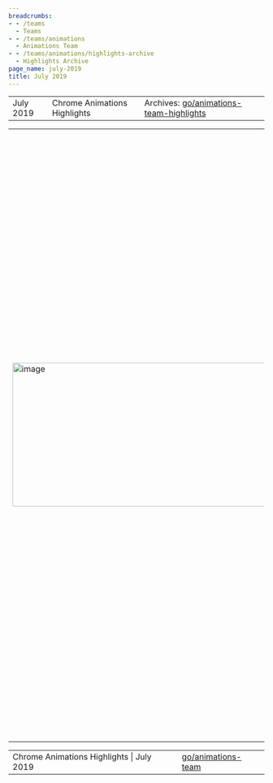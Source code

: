 ```yaml
---
breadcrumbs:
- - /teams
  - Teams
- - /teams/animations
  - Animations Team
- - /teams/animations/highlights-archive
  - Highlights Archive
page_name: july-2019
title: July 2019
---
```


<table>
<tr>

<td>July 2019</td>

<td>Chrome Animations Highlights</td>

<td>Archives: <a href="http://go/animations-team-highlights">go/animations-team-highlights</a></td>

</tr>
</table>

<table>
<tr>

<td><img alt="image" src="https://lh3.googleusercontent.com/w9kTMoKBL0rbJTFvKmkNWwY3xG4Z3UqhW7iLHeK9aV4YsUitV1OdoR1WEsmHnz4jiwphbWtGyO31tp_j6lxpnlmRYvfAjdVTB5vJA_vDgjqAagHNh7Zb7kATsCecD8lVfYMmiqlj" height=283 width=565></td>

<td>One of three example effects that yigu@ created to show the potential of Group Effect. I'm staggered, really.</td>

<td>GroupEffect - Showing a need</td>

<td>When exploring new potential features, it is important to understand what usecases they enable and how ergonomic they would be for web developers to use. This sprint, Yi (yigu@) spent some time exploring the <a href="https://github.com/yi-gu/group_effect">proposed GroupEffect</a> concept. After <a href="https://chromium-review.googlesource.com/c/chromium/src/+/1710156">building a prototype</a>, Yi created demos for three types of linked effects, such as the 'stagger' effect above. This work helps us understand the potential impact of GroupEffect, and also see how easy the proposed APIs would be to use.</td>

<td><table></td>
<td><tr></td>

<td><td><img alt="image" src="https://lh4.googleusercontent.com/TweoRh0njZWyEESeBZAjj8CRazxBzSQYhiB3k72KH0tPLQRJMRdXx56EpBceCuuLHgExjuK_Vp7BrtfL6j2fH1Jg8eGNVcIsmnFYM7gIBtv4pckxtNZKzvFz8GJBxqqBKlLPakrP" height=184 width=271></td></td>

<td><td>Web Animations - towards an I2S</td></td>

<td><td><a href="https://drafts.csswg.org/web-animations-1">Web Animations</a> is a big focus for the team currently, and we continue to move towards our goal of being able to ship the full API.</td></td>
<td><td>This sprint included fixes for getAnimations (majidvp@, smcgruer@), AnimationClock (flackr@), animation events (kevers@), and CSS property serialization (gtsteel@) - resulting in 50 newly passing WPT tests!</td></td>

<td><td><img alt="image" src="https://lh5.googleusercontent.com/4zapRR1JUKCEExT9Dy78adDfv0BZVOEics7z7LoQfb2gCZ6JRwukYMkSyCibRxMB8fjEfSw20riiW9mJkbKHPqa_B16Uso8QdhVJnNP29M3f9c5P3i812LKoxlqyCNaAPZFSs_Au" height=208 width=253></td></td>

<td><td>Viz hit testing V2 - heading to stable</td></td>

<td><td>Yi (yigu@) set his sights on Viz hit testing this sprint, with sensational results. He was able to close 12 hit-testing related bugs, including all known bugs blocking the 'V2' launch. As a result this new, faster hit testing model is now re-enabled for the M77 release and should be rolling out to stable sometime later this quarter.</td></td>

<td></tr></td>
<td><tr></td>

<td><td><img alt="image" src="https://lh6.googleusercontent.com/k4oS7E04Mz46HL5n13FzLh2ev0LCQNuNvg2VYkrzLEC807Bxurf32asE05BcHMaca1lPqr9zgIYEHWWKm6V_PT8c0DRUqhzeHBVqgGaP3nmsZNq1-Lo4mFsLOHxBbGj0HiHLnA4R" height=113 width=281></td></td>

<td><td>Complex Crash Bugs</td></td>

<td><td>Chromium is a big codebase, and sometimes simple looking crash bugs can turn out to have complex causes. Thankfully these bugs are no match for Rob (flackr@) and guest star Dana (danakj@) who tackled <a href="http://crbug.com/974218">such a bug</a> this sprint.</td></td>
<td><td>After multiple weeks of effort they tracked the crash to an old scheduler experiment which was unexpectedly re-ordering IPC calls! <a href="https://chromium-review.googlesource.com/c/chromium/src/+/1692577">Disable the experiment</a>, and the crash was fixed. Magic, or perhaps just <a href="https://en.wikipedia.org/wiki/Clarke%27s_three_laws">sufficiently advanced debugging</a>.</td></td>

<td><td><img alt="image" src="https://lh5.googleusercontent.com/_d5BW7phRaKRlndSuxtEz8gidiwiNmYZ8NzvSpX5Iv9FplDwBinrCUcp1SgTKN1oazrAqRZYAvm3E68YfGx08KfLUEATZgD4wvIyuRd2LTGxTvOc21iS9aQIxwW-YQwC3oZmao53" height=121 width=286></td></td>

<td><td>Scroll Snap Interop</td></td>

<td><td>Blink's viewport style propagation for scroll snap was incorrect based on the latest <a href="https://github.com/w3c/csswg-drafts/issues/3740">spec changes</a>. Majid (majidvp@) dived in to fix this issue before Firefox's implementation ships, to ensure that the interop issue is addressed before usage grows and makes it more difficult to backtrack. </td></td>

<td><td>Since this is a breaking change, we needed to understand its impact on the web. To do so Majid performed an <a href="https://docs.google.com/document/d/1DxVjr3m02cPE81UrDMT_SN36bFDg5f4K3wESSwMOqck/edit#heading=h.a1k7isoapl5s">analysis</a> using <a href="https://docs.google.com/document/d/1FSzJm2L2ow6pZTM_CuyHNJecXuX7Mx3XmBzL4SFHyLA/edit">cluster telemetry</a> in conjunction with <a href="https://chromium-review.googlesource.com/c/chromium/src/+/1715906">use counters</a> to confirm his findings - all clear, thankfully!</td></td>

<td></tr></td>
<td></table></td>

<td><img alt="image" src="https://lh3.googleusercontent.com/K6hFM4soJErRvy01DD6mh_CQBnhGKbyWG-ymrlIptHnSNUVT1A53TNDoE2zr7YSBkIsDxFd9sjymzqQQzof2xw86kL-Z8uwXlj_KSbiWRP1xzArmob40InxUv4wFvDPsYsEeJfqZ" height=207 width=596></td>

<td>Thanks to this demo by gtsteel@, it is easy to see why animating in the RGB color space is preferable to sRGB.</td>

<td>It's a colorful world</td>

<td>While discussing a <a href="http://crbug.com/981326">color interpolation bug</a> that Xida (xidachen@) was working on, he and George (gtsteel@) realized that by spec colors interpolate in the sRGB colorspace. This is unfortunate as sRGB is a non-linear space which results in less natural looking animations than the linear RGB space. George began investigating the possibility of adding RGB interpolation support to the various animation specs, however luckily we discovered that the <a href="https://www.w3.org/TR/css-color-4">css-color-4</a> spec is working on allowing web developers to <a href="https://www.w3.org/TR/css-color-4/#working-color-space">change the page's color space</a> which should also fix animations for developers who opt in.</td>

</tr>
</table>

<table>
<tr>

<td>Chrome Animations Highlights | July 2019</td>

<td><a href="http://go/animations-team">go/animations-team</a></td>

</tr>
</table>
